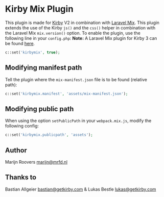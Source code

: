 # Kirby Mix Plugin

This plugin is made for [Kirby](http://getkirby.com) V2 in combination with [Laravel Mix](https://laravel-mix.com). This plugin extends the use of the Kirby `js()` and the `css()` helper in combination with the Laravel Mix `mix.version()` option. To enable the plugin, use the following line in your `config.php`:
**Note:** A Laravel Mix plugin for Kirby 3 can be found [here](https://github.com/MRFD/kirby-mix).

```php
c::set('kirbymix', true);
```

## Modifying manifest path

Tell the plugin where the `mix-manifest.json` file is to be found (relative path):

```php
c::set('kirbymix.manifest', 'assets/mix-manifest.json');
```

## Modifying public path

When using the option `setPublicPath` in your `webpack.mix.js`, modify the following config:

```php
c::set('kirbymix.publicpath', 'assets');
```

## Author

Marijn Roovers <marijn@mrfd.nl>

## Thanks to

Bastian Allgeier <bastian@getkirby.com> & Lukas Bestle <lukas@getkirby.com>
